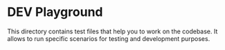 DEV Playground
==============

This directory contains test files that help you to work on the codebase. It allows to run specific scenarios for testing and development purposes.
